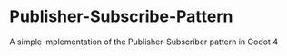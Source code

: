 # Publisher-Subscribe-Pattern

A simple implementation of the Publisher-Subscriber pattern in Godot 4
